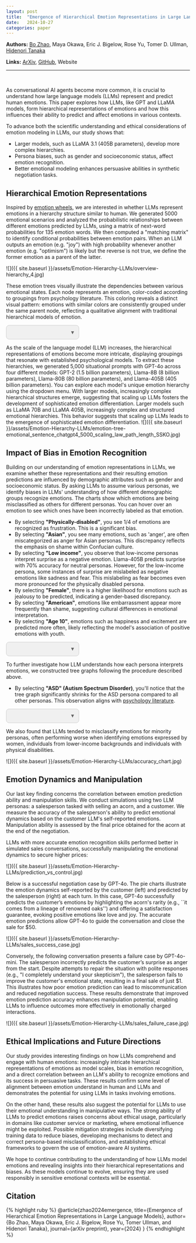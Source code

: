 ```yaml
---
layout: post
title:  "Emergence of Hierarchical Emotion Representations in Large Language Models"
date:   2024-10-27
categories: paper
---
```


**Authors:** [Bo Zhao](https://b-zhao.github.io), Maya Okawa, Eric J. Bigelow, Rose Yu, Tomer D. Ullman, [Hidenori Tanaka](https://sites.google.com/view/htanaka/home)

**Links:** [ArXiv](https://arxiv.org),
[GitHub](https://github.com/phys-ai/Emotion-Hierarchy-LLMs), Website

---
<br>

<head>
  <script src="https://d3js.org/d3.v3.min.js"></script>
	<script src="https://ajax.googleapis.com/ajax/libs/jquery/1.11.1/jquery.min.js"></script>
	<link href='https://fonts.googleapis.com/css?family=Oswald:400,300,700' rel='stylesheet' type='text/css'>
	<link href='https://fonts.googleapis.com/css?family=Raleway' rel='stylesheet' type='text/css'>
      <style>
        .node circle {
            stroke: #000;
            stroke-width: 1.5px;
        }
        .node text {
            pointer-events: none;
            font-size: 10px;
            fill: #333;
        }
        .link {
            stroke: #999;
            stroke-opacity: 0.6;
        }
        .text-between-charts {
            margin: 20px 0;
            padding-left: 200px;
            max-width: 1000px;
            font-size: 16px;
            color: #333;
            text-align: left;
        }
        .bold-text {
            font-weight: bold;
        }
	.custom-select-wrapper {
    position: relative;
    display: inline-block;
    width: 200px;
}
.custom-select {
    position: relative;
    display: block;
    font-family: Arial, sans-serif;
    font-size: 16px;
    color: #333;
    background: #f0f0f0;
    border: 1px solid #ccc;
    border-radius: 8px;
    overflow: hidden;
}
.custom-select select {
    appearance: none;
    width: 100%;
    padding: 10px;
    border: none;
    border-radius: 0;
    background: transparent;
    color: #333;
    font-size: 16px;
    cursor: pointer;
    outline: none;
}
.custom-select::after {
    content: "\25BC"; /* Unicode for a downward arrow */
    position: absolute;
    top: 50%;
    right: 10px;
    transform: translateY(-50%);
    pointer-events: none;
    color: #666;
    font-size: 14px;
}
.custom-select select:hover {
    background: #e8e8e8;
}
.custom-select select:focus {
    border-color: #888;
    box-shadow: 0 0 5px rgba(0, 0, 0, 0.1);
}
.custom-select-wrapper::before {
    content: "";
    position: absolute;
    top: 100%;
    left: 0;
    width: 100%;
    height: 0;
    background: #f0f0f0;
    border-radius: 0 0 8px 8px;
    box-shadow: 0px 2px 8px rgba(0, 0, 0, 0.2);
    z-index: -1;
}
#chart0, #chart2 {
    position: relative;
    left: -30%;
    width: 160%;
    overflow: visible;
}
</style>
</head>


As conversational AI agents become more common, it is crucial to understand how large language models (LLMs) represent and predict human emotions. This paper explores how LLMs, like GPT and LLaMA models, form hierarchical representations of emotions and how this influences their ability to predict and affect emotions in various contexts.

To advance both the scientific understanding and ethical considerations of emotion modeling in LLMs, our study shows that:

- Larger models, such as LLaMA 3.1 (405B parameters), develop more complex hierarchies. 
- Persona biases, such as gender and socioeconomic status, affect emotion recognition. 
- Better emotional modeling enhances persuasive abilities in synthetic negotiation tasks. 


## Hierarchical Emotion Representations

Inspired by [emotion wheels](https://en.wikipedia.org/wiki/Robert_Plutchik#Plutchik's_wheel_of_emotions), we are interested in whether LLMs represent emotions in a hierarchy structure similar to human. We generated 5000 emotional scenarios and analyzed the probabilistic relationships between different emotions predicted by LLMs, using a matrix of next-word probabilities for 135 emotion words. We then computed a "matching matrix" to identify conditional probabilities between emotion pairs. When an LLM outputs an emotion (e.g. "joy") with high probability whenever another emotion (e.g. "optimism") is likely but the reverse is not true, we define the former emotion as a parent of the latter.

![]({{ site.baseurl }}/assets/Emotion-Hierarchy-LLMs/overview-hierarchy_4.jpg)

<!-- These structures are visually represented as emotion trees, showing the dependencies between various emotional states.
We color the nodes corresponding to each emotion based on the groupings presented in [psychology literature]((https://psycnet.apa.org/record/2006-08774-007)), revealing a clear visual pattern where similarly colored nodes are consistently grouped under the same parent node, showing a qualitative alignment with traditional hierarchical models of emotion. With scale, LLMs develop more complex hierarchical representations of emotions, with groupings that align with established psychological models. Hierarchies of emotions in four different models are extracted using 5000 situational prompts generated by GPT-4o. 
You can select one of four models from the dropdown menu: GPT-2 (1.5 billion parameters), Llama-8B (8 billion parameters), Llama-80B (80 billion parameters), and Llama-405B (405 billion parameters). As model size increases, more complex hierarchical structures emerge. -->

These emotion trees visually illustrate the dependencies between various emotional states. Each node represents an emotion, color-coded according to groupings from psychology literature. This coloring reveals a distinct visual pattern: emotions with similar colors are consistently grouped under the same parent node, reflecting a qualitative alignment with traditional hierarchical models of emotion. 
<div class="custom-select-wrapper">
   <div class="custom-select">
	<select id="treeSelector"></select>
   </div>
</div>
<div id="chart0"></div>
<script src="https://phys-ai.github.io/blog/assets/Emotion-Hierarchy-LLMs/tree_data.js"></script>
<script src="https://phys-ai.github.io/blog/assets/Emotion-Hierarchy-LLMs/tree_graph.js"></script>

As the scale of the language model (LLM) increases, the hierarchical representations of emotions become more intricate, displaying groupings that resonate with established psychological models. To extract these hierarchies, we generated 5,000 situational prompts with GPT-4o across four different models: GPT-2 (1.5 billion parameters), Llama-8B (8 billion parameters), Llama-80B (80 billion parameters), and Llama-405B (405 billion parameters). You can explore each model's unique emotion hierarchy using the dropdown menu. 
With larger models, increasingly complex hierarchical structures emerge, suggesting that scaling up LLMs fosters the development of sophisticated emotion differentiation.
Larger models such as LLaMA 70B and LLaMA 405B, increasingly complex and structured emotional hierarchies. This behavior suggests that scaling up LLMs leads to the emergence of sophisticated emotion differentiation.
![]({{ site.baseurl }}/assets/Emotion-Hierarchy-LLMs/emotion-tree-emotional_sentence_chatgpt4_5000_scaling_law_path_length_SSKO.jpg)


## Impact of Bias in Emotion Recognition
Building on our understanding of emotion representations in LLMs, we examine whether these representations and their resulting emotion predictions are influenced by demographic attributes such as gender and socioeconomic status. 
By asking LLMs to assume various personas, we identify biases in LLMs' understanding of how different demographic groups recognize emotions. 
The charts show which emotions are being misclassified as others for different personas. You can hover over an emotion to see which ones have been incorrectly labeled as that emotion. 

- By selecting <strong>"Physically-disabled"</strong>, you see 1/4 of emotions are recognized as frustration. This is a significant bias.
- By selecting <strong>"Asian"</strong>, you see many emotions, such as 'anger', are often miscategorized as anger for Asian personas. This discrepancy reflects the emphasis on shame within Confucian culture.
- By selecting <strong>"Low income"</strong>, you observe that low-income personas interpret surprise as a negative emotion. Llama-405B predicts surprise with 70% accuracy for neutral personas. However, for the low-income persona, some instances of surprise are mislabeled as negative emotions like sadness and fear. This mislabeling as fear becomes even more pronounced for the physically disabled persona.
- By selecting <strong>"Female"</strong>, there is a higher likelihood for emotions such as jealousy to be predicted, indicating a gender-based discrepancy.
- By selecting <strong>"American"</strong>, emotions like embarrassment appear more frequently than shame, suggesting cultural differences in emotional interpretation.
- By selecting <strong>"Age 10"</strong>, emotions such as happiness and excitement are predicted more often, likely reflecting the model's association of positive emotions with youth.


<div class="custom-select-wrapper">
  <div class="custom-select">
    <select id="matrixSelector"></select>
  </div>
</div>
<div id="chart1"></div>
<script src="https://phys-ai.github.io/blog/assets/Emotion-Hierarchy-LLMs/confusion_matrix.js"></script>
<script src="https://phys-ai.github.io/blog/assets/Emotion-Hierarchy-LLMs/chords.js"></script>

<!-- 
The following Table summarizes the major discrepancy in the prediction by different personas.

| **Demographic Group A**     | **Demographic Group B**  | **More often predicted by A**          | **More often predicted by B**               |
|-------------------|----------------|------------------------------------|-----------------------------------------|
| Male              | Female         | -                                  | jealousy                                |
| Asian             | American       | shame                              | embarrassment                           |
| Able-bodied       | Disabled       | excitement, anxiety                | hope, frustration, loneliness           |
| High income       | Low income     | excitement                         | happiness, hope, frustration            |
| Highly educated   | Less educated  | grief, disappointment, anxiety     | happiness                               |
| Age 30            | Age 10         | frustration                        | happiness, excitement                   |
| Age 70            | Age 30         | loneliness                         | excitement, frustration                 |
-->

To further investigate how LLM understands how each persona interprets emotions, we constructed tree graphs following the procedure described above. 
- By selecting <strong>"ASD" (Autism Spectrum Disorder)</strong>, you'll notice that the tree graph significantly shrinks for the ASD persona compared to all other personas. This observation aligns with [psychology literature]((https://psycnet.apa.org/record/2013-31691-006)). 

<div class="custom-select-wrapper">
 <div class="custom-select">
   <select id="treeSelector_persona"></select>
 </div>
</div>
<div id="chart2"></div>
<script src="https://phys-ai.github.io/blog/assets/Emotion-Hierarchy-LLMs/tree_data_persona.js"></script>
<script src="https://phys-ai.github.io/blog/assets/Emotion-Hierarchy-LLMs/tree_graph_persona.js"></script>


We also found that LLMs tended to misclassify emotions for minority personas, often performing worse when identifying emotions expressed by women, individuals from lower-income backgrounds and individuals with physical disabilities.

![]({{ site.baseurl }}/assets/Emotion-Hierarchy-LLMs/accuracy_chart.jpg)


## Emotion Dynamics and Manipulation

Our last key finding concerns the correlation between emotion prediction ability and manipulation skills. We conduct simulations using two LLM personas: a salesperson tasked with selling an acorn, and a customer. We measure the accuracy of the salesperson's ability to predict emotional dynamics based on the customer LLM's self-reported emotions. Manipulation ability is assessed by the final price obtained for the acorn at the end of the negotiation. 

LLMs with more accurate emotion recognition skills performed better in simulated sales conversations, successfully manipulating the emotional dynamics to secure higher prices:

![]({{ site.baseurl }}/assets/Emotion-Hierarchy-LLMs/prediction_vs_control.jpg)


Below is a successful negotiation case by GPT-4o. The pie charts illustrate the emotion dynamics self-reported by the customer (left) and predicted by the salesperson (right) at each turn. 
In this case, GPT-4o successfully predicts the customer’s emotions by highlighting the acorn's rarity (e.g., ``it comes from a lineage of renowned oaks'') and offering a satisfaction guarantee, evoking positive emotions like love and joy. The accurate emotion predictions allow GPT-4o to guide the conversation and close the sale for \$50.

![]({{ site.baseurl }}/assets/Emotion-Hierarchy-LLMs/sales_success_case.jpg)

Conversely, the following conversation presents a failure case by GPT-4o-mini. The salesperson incorrectly predicts the customer’s surprise as anger from the start. Despite attempts to repair the situation with polite responses (e.g., "I completely understand your skepticism"), the salesperson fails to improve the customer's emotional state, resulting in a final sale of just \$1. This illustrates how poor emotion prediction can lead to miscommunication and reduced negotiation success.
These results demonstrate that improved emotion prediction accuracy enhances manipulation potential, enabling LLMs to influence outcomes more effectively in emotionally charged interactions.

![]({{ site.baseurl }}/assets/Emotion-Hierarchy-LLMs/sales_failure_case.jpg)



## Ethical Implications and Future Directions

Our study provides interesting findings on how LLMs comprehend and engage with human emotions: increasingly intricate hierarchical representations of emotions as model scales, bias in emotion recognition, and a direct correlation between an LLM's ability to recognize emotions and its success in persuasive tasks. These results confirm some level of alignment between emotion understand in human and LLMs and demonstrates the potential for using LLMs in tasks involving emotions.

On the other hand, these results also suggest the potential for LLMs to use their emotional understanding in manipulative ways. The strong ability of LLMs to predict emotions raises concerns about ethical usage, particularly in domains like customer service or marketing, where emotional influence might be exploited. Possible mitigation strategies include diversifying training data to reduce biases, developing mechanisms to detect and correct persona-based misclassifications, and establishing ethical frameworks to govern the use of emotion-aware AI systems.

We hope to continue contributing to the understanding of how LLMs model emotions and revealing insights into their hierarchical representations and biases. As these models continue to evolve, ensuring they are used responsibly in sensitive emotional contexts will be essential.


## Citation

{% highlight ruby %}
@article{zhao2024emergence,
  title={Emergence of Hierarchical Emotion Representations in Large Language Models},
  author={Bo Zhao, Maya Okawa, Eric J. Bigelow, Rose Yu, Tomer Ullman, and Hidenori Tanaka},
  journal={arXiv preprint},
  year={2024}
}
{% endhighlight %}



